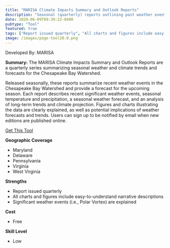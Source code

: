 ```yaml
---
title: "MARISA Climate Impacts Summary and Outlook Reports"
description: "Seasonal (quarterly) reports outlining past weather events and their significance as well as projections to the next seasons weather"
date: 2020-06-09T09:39:22-0400
pubtype: "Tool"
featured: true
tags: ["Report issued quarterly", "All charts and figures include easy-to-understand narrative descriptions", "Significant weather events (i.e., Polar Vortex) are explained"]
image: /images/page-tool20.0.png
---
```

Developed By: MARISA

**Summary:** The MARISA Climate Impacts Summary and Outlook Reports are a quarterly series summarizing seasonal weather and climate trends and forecasts for the Chesapeake Bay Watershed.

Released seasonally, these reports summarize recent weather events in the Chesapeake Bay Watershed and provide a forecast for the upcoming season. Each report describes recent significant weather events, seasonal temperature and precipitation, a seasonal weather forecast, and an analysis of long-term trends and climate projection. Figures and charts illustrating the data are clearly explained, as well as potential implications of weather forecasts and trends. Users can sign up to be notified by email when new editions are published online.

<a href="https://www.midatlanticrisa.org/resources.html" target="_blank">Get This Tool</a>

__**Geographic Coverage**__
-  Maryland
-  Delaware
-  Pennsylvania
-  Virginia
-  West Virginia

__**Strengths**__
-  Report issued quarterly
-   All charts and figures include easy-to-understand narrative descriptions
-   Significant weather events (i.e., Polar Vortex) are explained

__**Cost**__
- Free

__**Skill Level**__
- Low

